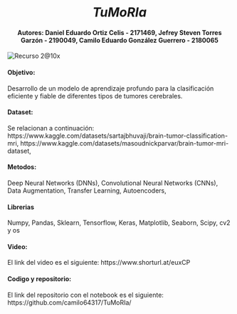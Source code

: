 <h1 align="center"><em> TuMoRIa </em></h1>


<h4 align="center">Autores: Daniel Eduardo Ortiz Celis - 2171469, Jefrey Steven Torres Garzón - 2190049, Camilo Eduardo González Guerrero - 2180065
</h4>


![Recurso 2@10x](https://user-images.githubusercontent.com/20091905/219107350-33031d87-b3f6-4f8f-b5a7-3b5da8d8532f.png)

<h4> Objetivo:</h4>

Desarrollo de un modelo de aprendizaje profundo para la clasificación eficiente y fiable de diferentes tipos de tumores cerebrales.

<h4>  Dataset:</h4>
Se relacionan a continuación:
https://www.kaggle.com/datasets/sartajbhuvaji/brain-tumor-classification-mri,
https://www.kaggle.com/datasets/masoudnickparvar/brain-tumor-mri-dataset,



<h4>  Metodos:</h4>

Deep Neural Networks (DNNs),
Convolutional Neural Networks (CNNs),
Data Augmentation,
Transfer Learning,
Autoencoders,

<h4>  Librerias</h4>
Numpy, Pandas, Sklearn, Tensorflow, Keras, Matplotlib, Seaborn, Scipy, cv2 y os
<h4>Video:</h4>
El link del video es el siguiente: https://www.shorturl.at/euxCP

<h4> Codigo y repositorio:</h4>
El link del repositorio con el notebook es el siguiente: https://github.com/camilo64317/TuMoRIa/
